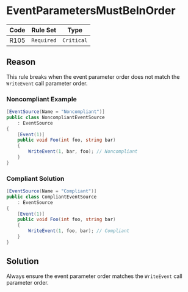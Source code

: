 # EventParametersMustBeInOrder

| Code | Rule Set | Type |
| ---- | -------- | ---- |
| R105 | `Required` | `Critical` |

## Reason

This rule breaks when the event parameter order does not match the `WriteEvent` call parameter order.

### Noncompliant Example

```csharp
[EventSource(Name = "Noncompliant")]
public class NoncompliantEventSource
    : EventSource
{
    [Event(1)]
    public void Foo(int foo, string bar)
    {
        WriteEvent(1, bar, foo); // Noncompliant
    }
}
```

### Compliant Solution

```csharp
[EventSource(Name = "Compliant")]
public class CompliantEventSource
    : EventSource
{
    [Event(1)]
    public void Foo(int foo, string bar)
    {
        WriteEvent(1, foo, bar); // Compliant
    }
}
```

## Solution

Always ensure the event parameter order matches the `WriteEvent` call parameter order.